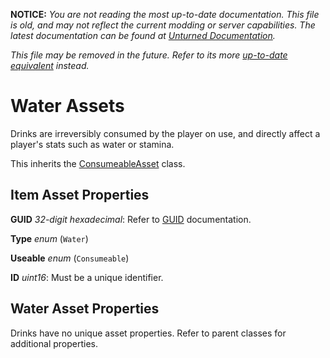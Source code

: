**NOTICE:** *You are not reading the most up-to-date documentation. This file is old, and may not reflect the current modding or server capabilities. The latest documentation can be found at [Unturned Documentation](https://docs.smartlydressedgames.com/).*

*This file may be removed in the future. Refer to its more [up-to-date equivalent](https://docs.smartlydressedgames.com/en/stable/assets/item-asset/water-asset.html) instead.*

Water Assets
============

Drinks are irreversibly consumed by the player on use, and directly affect a player's stats such as water or stamina.

This inherits the [ConsumeableAsset](/ItemAsset/ConsumeableAsset.md) class.

Item Asset Properties
---------------------

**GUID** *32-digit hexadecimal*: Refer to [GUID](/GUID.md) documentation.

**Type** *enum* (`Water`)

**Useable** *enum* (`Consumeable`)

**ID** *uint16*: Must be a unique identifier.

Water Asset Properties
----------------------

Drinks have no unique asset properties. Refer to parent classes for additional properties.
